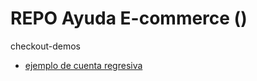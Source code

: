 # REPO Ayuda E-commerce ()

<base href="https://repodemos.lazcano.com.ar/" target="_blank">

checkout-demos
- [ejemplo de cuenta regresiva](ecommerce-sample-code-snippets-example/countdown-event-example.html)


<!-- Fundamento y objetivo: 

Esto fue en principio (2019) una web, luego se transformó en un blog (2020), un lugar donde compartir conocimiento, ideas, opiniones, información y camaradería en el e-commerce. El tiempo pasó, se cerró, y se reformuló ahora en otro formato de proyecto.

Este es un repositorio con códigos de ejemplo, code-snippets, recortes, y más. Algunos pueden servirte de inspiración, otros de ejemplo; úsalos. Recuerda dar credito a Ayuda E-commerce (by Ale Lazcano) con un link aquí: https://lazcano.com.ar/ayudaecommerce y revisar el documento de licencia.

## Desarrollo e-commerce:

Algunas ideas, código, ejemplos, módulos, plugins y más, para compartirlos en un espacio más adecuado, se volcarán en este repositorio.

¿Deseas añadir información? Pídelo, podemos integrar siempre que sea información útil, relacionada y desees dejarla totalmente accesible al público. Revisa más sobre [Ayuda E-commerce (by Ale Lazcano)](https://lazcano.com.ar/ayudaecommerce) en mi blog.

-->

